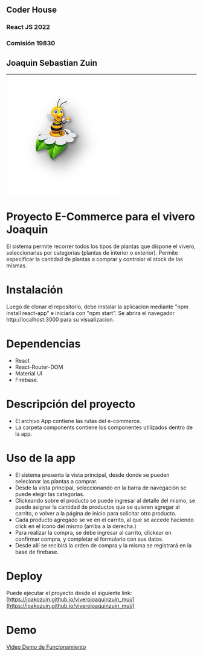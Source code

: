 ## Coder House
### React JS 2022
### Comisión 19830

## Joaquin Sebastian Zuin

------------
![image](./public/img/AbejaFlor.png)
# Proyecto E-Commerce para el vivero Joaquin

El sistema permite recorrer todos los tipos de plantas que dispone el vivero, seleccionarlas por categorias (plantas de interior o exterior).
Permite especificar la cantidad de plantas a comprar y controlar el stock de las mismas.

# Instalación

Luego de clonar el repositorio, debe instalar la aplicacion mediante "npm install react-app" e iniciarla con "npm start". Se abrira el navegador  http://localhost:3000 para su visualizacion.

# Dependencias

- React
- React-Router-DOM 
- Material UI
- Firebase.

# Descripción del proyecto
- El archivo App contiene las rutas del e-commerce.
- La carpeta components contiene los componentes utilizados dentro de la app. 

# Uso de la app

- El sistema presenta la vista principal, desde donde se pueden selecionar las plantas a comprar. 
- Desde la vista principal, seleccionando en la barra de navegación se puede elegir las categorias.
- Clickeando sobre el producto se puede ingresar al detalle del mismo, se puede asignar la cantidad de productos que se quieren agregar al carrito, o volver a la página de inicio para solicitar otro producto.
- Cada producto agregado se ve en el carrito, al que se accede haciendo click en el icono del mismo (arriba a la derecha.)
- Para realizar la compra, se debe ingresar al carrito, clickear en confirmar compra, y completar el formulario con sus datos.
- Desde allí se recibirá la orden de compra y la misma se registrará en la base de firebase.

# Deploy

Puede ejecutar el proyecto desde el siguiente link:
[https://joakozuin.github.io/viverojoaquinzuin_mui/](https://joakozuin.github.io/viverojoaquinzuin_mui/)

# Demo

[Video Demo de Funcionamiento](https://www.canva.com/design/DAE7bOF0HVs/AD5EdC-VoA6JZ_ZgDM8F3g/watch?utm_content=DAE7bOF0HVs&utm_campaign=designshare&utm_medium=link&utm_source=publishsharelink
)




